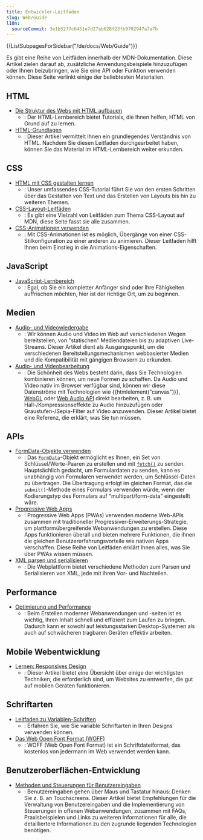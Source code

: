 ```yaml
---
title: Entwickler-Leitfäden
slug: Web/Guide
l10n:
  sourceCommit: 3e1b5277c6451e7d27ab628f23fb9702947a7a7b
---
```


<section id="Quick_links">
  {{ListSubpagesForSidebar("/de/docs/Web/Guide")}}
</section>

Es gibt eine Reihe von Leitfäden innerhalb der MDN-Dokumentation. Diese Artikel zielen darauf ab, zusätzliche Anwendungsbeispiele hinzuzufügen oder Ihnen beizubringen, wie Sie eine API oder Funktion verwenden können. Diese Seite verlinkt einige der beliebtesten Materialien.

## HTML

- [Die Struktur des Webs mit HTML aufbauen](/de/docs/Learn_web_development/Core/Structuring_content)
  - : Der HTML-Lernbereich bietet Tutorials, die Ihnen helfen, HTML von Grund auf zu lernen.
- [HTML-Grundlagen](/de/docs/Learn_web_development/Getting_started/Your_first_website/Creating_the_content)
  - : Dieser Artikel vermittelt Ihnen ein grundlegendes Verständnis von HTML. Nachdem Sie diesen Leitfaden durchgearbeitet haben, können Sie das Material im HTML-Lernbereich weiter erkunden.

## CSS

- [HTML mit CSS gestalten lernen](/de/docs/Learn_web_development/Core/Styling_basics)
  - : Unser umfassendes CSS-Tutorial führt Sie von den ersten Schritten über das Gestalten von Text und das Erstellen von Layouts bis hin zu weiteren Themen.
- [CSS-Layout-Leitfäden](/de/docs/Web/CSS/Guides)
  - : Es gibt eine Vielzahl von Leitfäden zum Thema CSS-Layout auf MDN, diese Seite fasst sie alle zusammen.
- [CSS-Animationen verwenden](/de/docs/Web/CSS/CSS_animations/Using_CSS_animations)
  - : Mit CSS-Animationen ist es möglich, Übergänge von einer CSS-Stilkonfiguration zu einer anderen zu animieren. Dieser Leitfaden hilft Ihnen beim Einstieg in die Animations-Eigenschaften.

## JavaScript

- [JavaScript-Lernbereich](/de/docs/Learn_web_development/Core/Scripting)
  - : Egal, ob Sie ein kompletter Anfänger sind oder Ihre Fähigkeiten auffrischen möchten, hier ist der richtige Ort, um zu beginnen.

## Medien

- [Audio- und Videowiedergabe](/de/docs/Web/Media/Guides/Audio_and_video_delivery)
  - : Wir können Audio und Video im Web auf verschiedenen Wegen bereitstellen, von "statischen" Mediendateien bis zu adaptiven Live-Streams. Dieser Artikel dient als Ausgangspunkt, um die verschiedenen Bereitstellungsmechanismen webbasierter Medien und die Kompatibilität mit gängigen Browsern zu erkunden.
- [Audio- und Videobearbeitung](/de/docs/Web/Media/Guides/Audio_and_video_manipulation)
  - : Die Schönheit des Webs besteht darin, dass Sie Technologien kombinieren können, um neue Formen zu schaffen. Da Audio und Video nativ im Browser verfügbar sind, können wir diese Datenströme mit Technologien wie {{htmlelement("canvas")}}, [WebGL](/de/docs/Web/API/WebGL_API) oder [Web Audio API](/de/docs/Web/API/Web_Audio_API) direkt bearbeiten, z. B. um Hall-/Kompressionseffekte zu Audio hinzuzufügen oder Graustufen-/Sepia-Filter auf Video anzuwenden. Dieser Artikel bietet eine Referenz, die erklärt, was Sie tun müssen.

## APIs

- [FormData-Objekte verwenden](/de/docs/Web/API/XMLHttpRequest_API/Using_FormData_Objects)
  - : Das [`FormData`](/de/docs/Web/API/FormData)-Objekt ermöglicht es Ihnen, ein Set von Schlüssel/Werte-Paaren zu erstellen und mit [`fetch()`](/de/docs/Web/API/Window/fetch) zu senden. Hauptsächlich gedacht, um Formulardaten zu senden, kann es unabhängig von Formularen verwendet werden, um Schlüssel-Daten zu übertragen. Die Übertragung erfolgt im gleichen Format, das die `submit()`-Methode eines Formulars verwenden würde, wenn der Kodierungstyp des Formulars auf "multipart/form-data" eingestellt wäre.
- [Progressive Web Apps](/de/docs/Web/Progressive_web_apps#core_pwa_guides)
  - : Progressive Web Apps (PWAs) verwenden moderne Web-APIs zusammen mit traditioneller Progressiver-Erweiterungs-Strategie, um plattformübergreifende Webanwendungen zu erstellen. Diese Apps funktionieren überall und bieten mehrere Funktionen, die ihnen die gleichen Benutzererfahrungsvorteile wie nativen Apps verschaffen. Diese Reihe von Leitfäden erklärt Ihnen alles, was Sie über PWAs wissen müssen.
- [XML parsen und serialisieren](/de/docs/Web/XML/Guides/Parsing_and_serializing_XML)
  - : Die Webplattform bietet verschiedene Methoden zum Parsen und Serialisieren von XML, jede mit ihren Vor- und Nachteilen.

## Performance

- [Optimierung und Performance](/de/docs/Web/Performance)
  - : Beim Erstellen moderner Webanwendungen und -seiten ist es wichtig, Ihren Inhalt schnell und effizient zum Laufen zu bringen. Dadurch kann er sowohl auf leistungsstarken Desktop-Systemen als auch auf schwächeren tragbaren Geräten effektiv arbeiten.

## Mobile Webentwicklung

- [Lernen: Responsives Design](/de/docs/Learn_web_development/Core/CSS_layout/Responsive_Design)
  - : Dieser Artikel bietet eine Übersicht über einige der wichtigsten Techniken, die erforderlich sind, um Websites zu entwerfen, die gut auf mobilen Geräten funktionieren.

## Schriftarten

- [Leitfaden zu Variablen-Schriften](/de/docs/Web/CSS/CSS_fonts/Variable_fonts_guide)
  - : Erfahren Sie, wie Sie variable Schriftarten in Ihren Designs verwenden können.
- [Das Web Open Font Format (WOFF)](/de/docs/Web/CSS/CSS_fonts/WOFF)
  - : WOFF (Web Open Font Format) ist ein Schriftdateiformat, das kostenlos von jedermann im Web verwendet werden kann.

## Benutzeroberflächen-Entwicklung

- [Methoden und Steuerungen für Benutzereingaben](/de/docs/Learn_web_development/Extensions/Forms/User_input_methods)
  - : Benutzereingaben gehen über Maus und Tastatur hinaus: Denken Sie z. B. an Touchscreens. Dieser Artikel bietet Empfehlungen für die Verwaltung von Benutzereingaben und die Implementierung von Steuerungen in offenen Webanwendungen, zusammen mit FAQs, Praxisbeispielen und Links zu weiteren Informationen für alle, die detailliertere Informationen zu den zugrunde liegenden Technologien benötigen.
